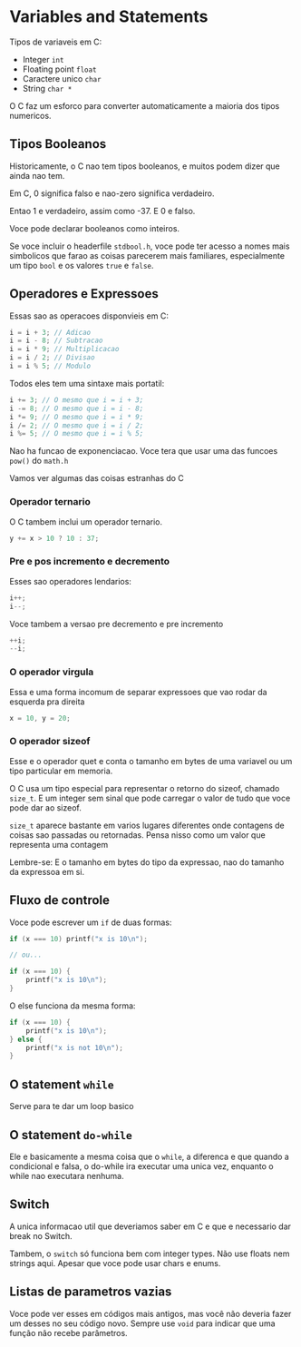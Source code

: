 # Variables and Statements

Tipos de variaveis em C:

- Integer `int`
- Floating point `float`
- Caractere unico `char`
- String `char *`

O C faz um esforco para converter automaticamente a maioria dos tipos numericos.

## Tipos Booleanos

Historicamente, o C nao tem tipos booleanos, e muitos podem dizer que ainda nao tem.

Em C, 0 significa falso e nao-zero significa verdadeiro.

Entao 1 e verdadeiro, assim como -37. E 0 e falso.

Voce pode declarar booleanos como inteiros.

Se voce incluir o headerfile `stdbool.h`, voce pode ter acesso a nomes mais simbolicos
que farao as coisas parecerem mais familiares, especialmente um tipo `bool` e os valores
`true` e `false`.

## Operadores e Expressoes

Essas sao as operacoes disponvieis em C:

```c 
i = i + 3; // Adicao
i = i - 8; // Subtracao
i = i * 9; // Multiplicacao
i = i / 2; // Divisao
i = i % 5; // Modulo
```

Todos eles tem uma sintaxe mais portatil:


```c 
i += 3; // O mesmo que i = i + 3;
i -= 8; // O mesmo que i = i - 8;
i *= 9; // O mesmo que i = i * 9; 
i /= 2; // O mesmo que i = i / 2;
i %= 5; // O mesmo que i = i % 5; 
```

Nao ha funcao de exponenciacao. Voce tera que usar uma das funcoes `pow()` do `math.h`

Vamos ver algumas das coisas estranhas do C

### Operador ternario

O C tambem inclui um operador ternario.

```c
y += x > 10 ? 10 : 37;
```

### Pre e pos incremento e decremento

Esses sao operadores lendarios:

```c
i++;
i--;
```

Voce tambem a versao pre decremento e pre incremento

```c
++i;
--i;
```

### O operador virgula

Essa e uma forma incomum de separar expressoes que vao rodar da esquerda pra direita

```c
x = 10, y = 20;
```

### O operador sizeof

Esse e o operador quet e conta o tamanho em bytes de uma variavel ou um tipo
particular em memoria.

O C usa um tipo especial para representar o retorno do sizeof, chamado `size_t`.
E um integer sem sinal que pode carregar o valor de tudo que voce pode dar ao sizeof.

`size_t` aparece bastante em varios lugares diferentes onde contagens de coisas sao
passadas ou retornadas. Pensa nisso como um valor que representa uma contagem

Lembre-se: E o tamanho em bytes do tipo da expressao, nao do tamanho da expressoa em si.

## Fluxo de controle

Voce pode escrever um `if` de duas formas:

```c
if (x === 10) printf("x is 10\n");

// ou...

if (x === 10) {
    printf("x is 10\n");
}
```

O else funciona da mesma forma:

```c
if (x === 10) {
    printf("x is 10\n");
} else {
    printf("x is not 10\n");
}
```

## O statement `while`

Serve para te dar um loop basico 

## O statement `do-while`

Ele e basicamente a mesma coisa que o `while`, a diferenca e que quando a condicional
e falsa, o do-while ira executar uma unica vez, enquanto o while nao executara nenhuma.

## Switch

A unica informacao util que deveriamos saber em C e que e necessario dar break no Switch.

Tambem, o `switch` só funciona bem com integer types. Não use floats nem strings aqui. Apesar que voce pode usar chars e enums.

## Listas de parametros vazias

Voce pode ver esses em códigos mais antigos, mas você não deveria fazer um desses
no seu código novo. Sempre use `void` para indicar que uma função não recebe
parâmetros.
